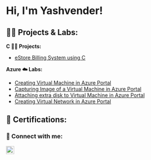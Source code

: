 <h1>Hi, I'm Yashvender! </h1>

<h2>👨‍💻 Projects & Labs:</h2>

<b>C 🧑‍💻 Projects:</b>
- [eStore Billing System using C](https://github.com/yposwal2/eStore-Billing-System-Using-C)



<b>Azure ☁️ Labs:</b>
- [Creating Virtual Machine in Azure Portal](https://github.com/yposwal2/Creating-VM-On-Azure)
- [Capturing Image of a Virtual Machine in Azure Portal](https://github.com/yposwal2/Capturing-Image-of-VM-on-Azure)
- [Attaching extra disk to Virtual Machine in Azure Portal](https://github.com/yposwal2/Attaching-extra-disk-to-VM-in-Azure)
- [Creating Virtual Network in Azure Portal](https://github.com/yposwal2/Creating-VN-On-Azure)


<h2>📜 Certifications:</h2>


<h3> 🤳 Connect with me:</h3>

[<img align="left" alt="JoshMadakor | LinkedIn" width="22px" src="https://cdn.jsdelivr.net/npm/simple-icons@v3/icons/linkedin.svg" />][linkedin]

[linkedin]: https://www.linkedin.com/in/yashvender-poswal-726841252/

